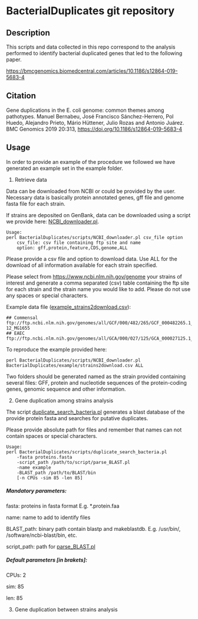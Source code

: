 # BacterialDuplicates git repository

## Description

This scripts and data collected in this repo correspond to the analysis performed to identify bacterial duplicated genes that led to the following paper. 

https://bmcgenomics.biomedcentral.com/articles/10.1186/s12864-019-5683-4

## Citation

Gene duplications in the E. coli genome: common themes among pathotypes. Manuel Bernabeu, José Francisco Sánchez-Herrero, Pol Huedo, Alejandro Prieto, Mário Hüttener, Julio Rozas and Antonio Juárez. BMC Genomics 2019 20:313, https://doi.org/10.1186/s12864-019-5683-4


## Usage

In order to provide an example of the procedure we followed we have generated an example set in the example folder.

1) Retrieve data

Data can be downloaded from NCBI or could be provided by the user. Necessary data is basically protein annotated genes, gff file and genome fasta file for each strain. 

If strains are deposited on GenBank, data can be downloaded using a script we provide here: [NCBI_downloader.pl](https://github.com/molevol-ub/BacterialDuplicates/blob/master/scripts/NCBI_downloader.pl).

```
Usage: 
perl BacterialDuplicates/scripts/NCBI_downloader.pl csv_file option
    csv_file: csv file containing ftp site and name
    option: gff,protein,feature,CDS,genome,ALL
```
Please provide a csv file and option to download data. Use ALL for the download of all information available for each strain specified. 

Please select from https://www.ncbi.nlm.nih.gov/genome your strains of interest and generate a comma separated (csv) table containing the ftp site for each strain and the strain name you would like to add. Please do not use any spaces or special characters.

Example data file ([example_strains2download.csv](https://github.com/molevol-ub/BacterialDuplicates/blob/master/example/example_strains2download.csv)): 

```
## Commensal
ftp://ftp.ncbi.nlm.nih.gov/genomes/all/GCF/000/482/265/GCF_000482265.1_EC_K12_MG1655_Broad_SNP,GCF_000482265.1_K-12_MG1655
## EAEC
ftp://ftp.ncbi.nlm.nih.gov/genomes/all/GCA/000/027/125/GCA_000027125.1_ASM2712v1,GCA_000027125.1_Ecoli042
```


To reproduce the example provided here:

`perl BacterialDuplicates/scripts/NCBI_downloader.pl BacterialDuplicates/example/strains2download.csv ALL`


Two folders should be generated named as the strain provided containing several files: GFF, protein and nucleotide sequences of the protein-coding genes, genomic sequence and other information.


2) Gene duplication among strains analysis

The script [duplicate_search_bacteria.pl](https://github.com/molevol-ub/BacterialDuplicates/blob/master/scripts/duplicate_search_bacteria.pl) generates a blast database of the provide protein fasta and searches for putative duplicates.

Please provide absolute path for files and remember that names can not contain spaces or special characters.

```
Usage:
perl BacterialDuplicates/scripts/duplicate_search_bacteria.pl 
    -fasta proteins.fasta 
    -script_path /path/to/script/parse_BLAST.pl 
    -name example 
    -BLAST_path /path/to/BLAST/bin 
    [-n CPUs -sim 85 -len 85]
```

##### Mandatory parameters:
fasta: proteins in fasta format E.g. *.protein.faa

name: name to add to identify files

BLAST_path: binary path contain blastp and makeblastdb. E.g. /usr/bin/, /software/ncbi-blast/bin, etc.

script_path: path for [parse_BLAST.pl](https://github.com/molevol-ub/BacterialDuplicates/blob/master/scripts/parse_BLAST.pl)

##### Default parameters [in brakets]:
CPUs: 2

sim: 85

len: 85



3) Gene duplication between strains analysis
